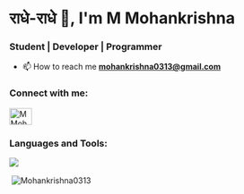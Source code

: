 <h1 align="left">राधे-राधे 👋, I'm M Mohankrishna</h1>
<h3 align="left">Student | Developer | Programmer</h3>
<!-- <img align="right" alt="coding" width="400" src="https://img.freepik.com/free-vector/hand-drawn-web-developers_23-2148819604.jpg?size=626&ext=jpg&uid=R98464249&ga=GA1.1.625671331.1680357616&semt=ais"> -->


- 📫 How to reach me **mohankrishna0313@gmail.com**

<h3 align="left">Connect with me:</h3>
<p align="left">
<a href="https://www.linkedin.com/in/m-mohan-krishna-55a204318" target="_blank"><img align="center" target = "_blank" src="https://raw.githubusercontent.com/rahuldkjain/github-profile-readme-generator/master/src/images/icons/Social/linked-in-alt.svg" alt="M Mohankrishna" height="30" width="40" /></a>
</p>

<h3 align="left">Languages and Tools:</h3>
<p align="left">
  <a href="https://skillicons.dev">
    <img src="https://skillicons.dev/icons?i=html,css,c,java,python&perline=10" />
  </a>
</p>

<p>&nbsp;<img align="center" src="https://github-readme-stats.vercel.app/api?username=Mohankrishna0313&show_icons=true&locale=en" alt="Mohankrishna0313" /></p>
